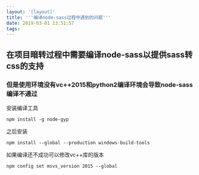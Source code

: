 ```yaml
---
layout: '[layout]'
title: '''编译node-sass过程中遇到的问题'''
date: 2019-03-01 13:51:57
tags:
---
```

## 在项目暗转过程中需要编译node-sass以提供sass转css的支持
### 但是使用环境没有vc++2015和python2编译环境会导致node-sass编译不通过
安装编译工具

`npm install -g node-gyp`

之后安装

`npm install --global --production windows-build-tools`

如果编译还不成功可以修改vc++库的版本

`npm config set msvs_version 2015 --global`
